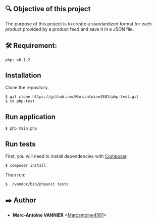 ## 🔍 Objective of this project
The purpose of this project is to create a standardized format for each product provided by a product feed and save it in a JSON file.

## 🛠️ Requirement:

```
php: v8.1.2
```

## Installation
Clone the repository.
```
$ git clone https://github.com/Marcantoine4581/php-test.git
$ cd php-test
```

## Run application
```
$ php main.php
```

## Run tests
First, you will need to install dependencies with [Composer](https://getcomposer.org/download/).
```
$ composer install

```

Then run: 
```
$ ./vendor/bin/phpunit tests
```


## ✒️ Author
- **Marc-Antoine VANNIER** <[Marcantoine4581](https://github.com/Marcantoine4581)>




